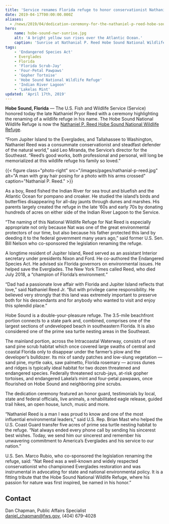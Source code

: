 ```yaml
---
title: 'Service renames Florida refuge to honor conservationist Nathaniel Reed'
date: 2019-04-17T00:00:00.000Z
aliases:
  - /news/2019/04/dedication-ceremony-for-the-nathaniel-p-reed-hobe-sound-national-wildlife-refuge/
hero:
    name: hobe-sound-nwr-sunrise.jpg
    alt: 'A bright yellow sun rises over the Atlantic Ocean.'
    caption: 'Sunrise at Nathanial P. Reed Hobe Sound National Wildlife Refuge.  Photo by Diana Gu, USFWS.'
tags:
    - 'Endangered Species Act'
    - Everglades
    - Florida
    - 'Florida Scrub-Jay'
    - 'Four-Petal Pawpaws'
    - 'Gopher Tortoise'
    - 'Hobe Sound National Wildlife Refuge'
    - 'Indian River Lagoon'
    - 'Lakelas Mint'
updated: 'April 17th, 2019'
---
```


**Hobe Sound, Florida** &mdash; The U.S. Fish and Wildlife Service (Service) honored today the late  Nathaniel Pryor Reed with a ceremony highlighting the renaming of a wildlife refuge in his name. The Hobe Sound National Wildlife Refuge is now the [Nathaniel P. Reed Hobe Sound National Wildlife Refuge](https://www.fws.gov/refuge/hobe_sound/).
 
“From Jupiter Island to the Everglades, and Tallahassee to Washington, Nathaniel Reed was a consummate conservationist and steadfast defender of the natural world,” said Leo Miranda, the Service’s director for the Southeast. “Reed’s good works, both professional and personal, will long be memorialized at this wildlife refuge his family so loved.”

{{< figure class="photo-right" src="/images/pages/nathanial-p-reed.jpg" alt="A man with gray hair posing for a photo with his arms crossed" caption="Nathanial P. Reed." >}}

As a boy, Reed fished the Indian River for sea trout and bluefish and the Atlantic Ocean for pompano and croaker. He studied the island’s birds and butterflies disappearing for all-day jaunts through dunes and marshes. His parents largely created the refuge in the late ‘60s and early 70s by donating hundreds of acres on either side of the Indian River Lagoon to the Service. 

“The naming of this National Wildlife Refuge for Nat Reed is especially appropriate not only because Nat was one of the great environmental protectors of our time, but also because his father protected this land by deeding it to the federal government many years ago,” said former U.S. Sen. Bill Nelson who co-sponsored the legislation renaming the refuge. 

A longtime resident of Jupiter Island, Reed served as an assistant Interior secretary under presidents Nixon and Ford. He co-authored the Endangered Species Act. He advised six Florida governors on environmental issues. He helped save the Everglades. The New York Times called Reed, who died July 2018, a “champion of Florida’s environment.”
 
“Dad had a passionate love affair with Florida and Jupiter Island reflects that love,” said Nathaniel Reed Jr. “But with privilege came responsibility. He believed very strongly that this land was extremely important to preserve both for his descendants and for anybody who wanted to visit and enjoy this splendid place.”

Hobe Sound is a double-your-pleasure refuge. The 3.5-mile beachfront portion connects to a state park and, combined, comprises one of the largest sections of undeveloped beach in southeastern Florida. It is also considered one of the prime sea turtle nesting areas in the Southeast.

The mainland portion, across the Intracoastal Waterway, consists of rare sand pine scrub habitat which once covered large swaths of central and coastal Florida only to disappear under the farmer’s plow and the developer’s bulldozer. Its mix of sandy patches and low-slung vegetation &mdash; sand pine, myrtle oaks, saw palmetto, Florida rosemary &mdash; across dunes and ridges is typically ideal habitat for two dozen threatened and endangered species. Federally threatened scrub-jays, at-risk gopher tortoises, and endangered Lakela’s mint and four-petal pawpaws, once flourished on Hobe Sound and neighboring pine scrubs.
 
The dedication ceremony featured an honor guard, testimonials by local, state and federal officials, live animals, a rehabilitated eagle release, guided trail hikes, an open house, lunch, music and more. 

“Nathaniel Reed is a man I was proud to know and one of the most influential environmental leaders,” said U.S. Rep. Brian Mast who helped the U.S. Coast Guard transfer five acres of prime sea turtle nesting habitat to the refuge. “Nat always ended every phone call by sending his sincerest best wishes. Today, we send him our sincerest and remember his unwavering commitment to America’s Everglades and his service to our nation.”

U.S. Sen. Marco Rubio, who co-sponsored the legislation renaming the refuge, said: “Nat Reed was a well-known and widely respected conservationist who championed Everglades restoration and was instrumental in advocating for state and national environmental policy. It is a fitting tribute that the Hobe Sound National Wildlife Refuge, where his passion for nature was first inspired, be named in his honor.”

## Contact

Dan Chapman, Public Affairs Specialist  
[daniel_chapman@fws.gov](mailto:daniel_chapman@fws.gov), (404) 679-4028